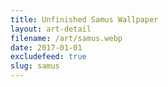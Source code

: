 ```yaml
---
title: Unfinished Samus Wallpaper
layout: art-detail
filename: /art/samus.webp
date: 2017-01-01
excludefeed: true
slug: samus
---
```

